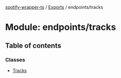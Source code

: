 [spotify-wrapper-ts](../README.md) / [Exports](../modules.md) / endpoints/tracks

# Module: endpoints/tracks

## Table of contents

### Classes

- [Tracks](../classes/endpoints_tracks.Tracks.md)
